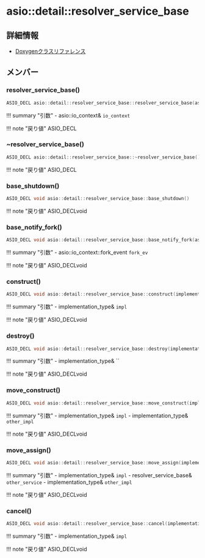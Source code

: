 # asio::detail::resolver_service_base



## 詳細情報

- [Doxygenクラスリファレンス](https://lang-ship.com/reference/ESP32/latest/classasio_1_1detail_1_1resolver__service__base.html)

## メンバー



### resolver_service_base()



```c
ASIO_DECL asio::detail::resolver_service_base::resolver_service_base(asio::io_context &io_context)
```

!!! summary "引数"
	- asio::io_context& `io_context` 

!!! note "戻り値"
	ASIO_DECL



### ~resolver_service_base()



```c
ASIO_DECL asio::detail::resolver_service_base::~resolver_service_base()
```

!!! note "戻り値"
	ASIO_DECL



### base_shutdown()



```c
ASIO_DECL void asio::detail::resolver_service_base::base_shutdown()
```

!!! note "戻り値"
	ASIO_DECLvoid



### base_notify_fork()



```c
ASIO_DECL void asio::detail::resolver_service_base::base_notify_fork(asio::io_context::fork_event fork_ev)
```

!!! summary "引数"
	- asio::io_context::fork_event `fork_ev` 

!!! note "戻り値"
	ASIO_DECLvoid



### construct()



```c
ASIO_DECL void asio::detail::resolver_service_base::construct(implementation_type &impl)
```

!!! summary "引数"
	- implementation_type& `impl` 

!!! note "戻り値"
	ASIO_DECLvoid



### destroy()



```c
ASIO_DECL void asio::detail::resolver_service_base::destroy(implementation_type &)
```

!!! summary "引数"
	- implementation_type& `` 

!!! note "戻り値"
	ASIO_DECLvoid



### move_construct()



```c
ASIO_DECL void asio::detail::resolver_service_base::move_construct(implementation_type &impl, implementation_type &other_impl)
```

!!! summary "引数"
	- implementation_type& `impl` 
	- implementation_type& `other_impl` 

!!! note "戻り値"
	ASIO_DECLvoid



### move_assign()



```c
ASIO_DECL void asio::detail::resolver_service_base::move_assign(implementation_type &impl, resolver_service_base &other_service, implementation_type &other_impl)
```

!!! summary "引数"
	- implementation_type& `impl` 
	- resolver_service_base& `other_service` 
	- implementation_type& `other_impl` 

!!! note "戻り値"
	ASIO_DECLvoid



### cancel()



```c
ASIO_DECL void asio::detail::resolver_service_base::cancel(implementation_type &impl)
```

!!! summary "引数"
	- implementation_type& `impl` 

!!! note "戻り値"
	ASIO_DECLvoid




